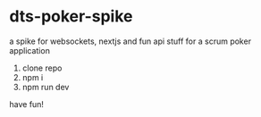 # dts-poker-spike
a spike for websockets, nextjs and fun api stuff for a scrum poker application

1) clone repo
2) npm i
3) npm run dev

have fun!
